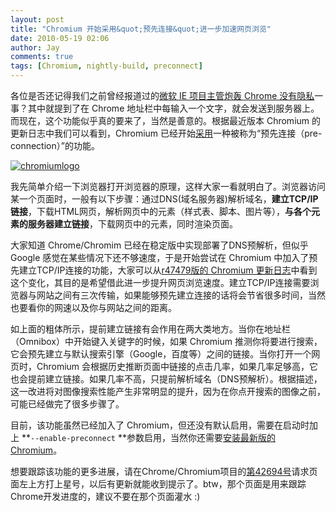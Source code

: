 ```yaml
---
layout: post
title: "Chromium 开始采用&quot;预先连接&quot;进一步加速网页浏览"
date: 2010-05-19 02:06
author: Jay
comments: true
tags: [Chromium, nightly-build, preconnect]
---
```

各位是否还记得我们之前曾经报道过的[微软 IE 项目主管炮轰 Chrome 没有隐私](http://www.chromi.org/archives/3992)一事？其中就提到了在 Chrome 地址栏中每输入一个文字，就会发送到服务器上。而现在，这个功能似乎真的要来了，当然是善意的。根据最近版本 Chromium 的更新日志中我们可以看到，Chromium 已经开始[采用](http://src.chromium.org/viewvc/chrome?view=rev&amp;revision=47479)一种被称为“预先连接（pre-connection）”的功能。

<a href="http://img.chromi.org/2010/05/chromiumlogo.jpg">![](http://img.chromi.org/2010/05/chromiumlogo.jpg "chromiumlogo")</a>

我先简单介绍一下浏览器打开浏览器的原理，这样大家一看就明白了。浏览器访问某一个页面时，一般有以下步骤：通过DNS(域名服务器)解析域名，**建立TCP/IP链接**，下载HTML网页，解析网页中的元素（样式表、脚本、图片等），**与各个元素的服务器建立链接**，下载网页中的元素，同时渲染页面。

大家知道 Chrome/Chromim 已经在稳定版中实现部署了DNS预解析，但似乎 Google 感觉在某些情况下还不够速度，于是开始尝试在 Chromium 中加入了预先建立TCP/IP连接的功能，大家可以从[r47479版的 Chromium 更新日志](http://src.chromium.org/viewvc/chrome?view=rev&amp;revision=47479)中看到这个变化，其目的是希望借此进一步提升网页浏览速度。建立TCP/IP连接需要浏览器与网站之间有三次传输，如果能够预先建立连接的话将会节省很多时间，当然也要看你的网速以及你与网站之间的距离。

如上面的粗体所示，提前建立链接有会作用在两大类地方。当你在地址栏（Omnibox）中开始键入关键字的时候，如果 Chromium 推测你将要进行搜索，它会预先建立与默认搜索引擎（Google，百度等）之间的链接。当你打开一个网页时，Chromium 会根据历史推断页面中链接的点击几率，如果几率足够高，它也会提前建立链接。如果几率不高，只提前解析域名（DNS预解析）。根据描述，这一改进将对图像搜索性能产生非常明显的提升，因为在你点开搜索的图像之前，可能已经做完了很多步骤了。

目前，该功能虽然已经加入了 Chromium，但还没有默认启用，需要在启动时加上 **`--enable-preconnect` **参数启用，当然你还需要[安装最新版的 Chromium](http://build.chromium.org/buildbot/snapshots/chromium-rel-xp/?O=D)。

想要跟踪该功能的更多进展，请在Chrome/Chromium项目的[第42694号](http://code.google.com/p/chromium/issues/detail?id=42694)请求页面左上方打上星号，以后有更新就能收到提示了。btw，那个页面是用来跟踪Chrome开发进度的，建议不要在那个页面灌水 :)
